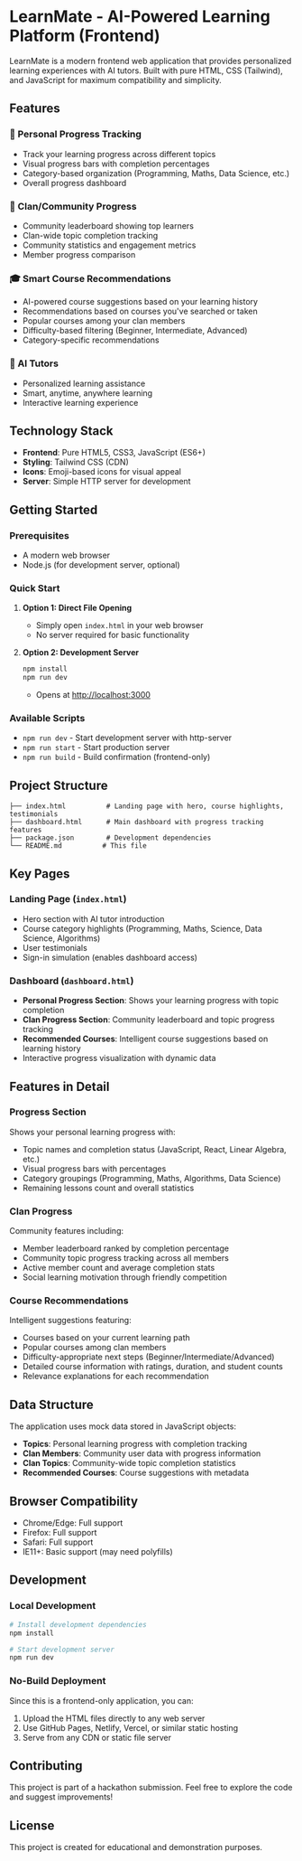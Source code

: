 # LearnMate - AI-Powered Learning Platform (Frontend)

LearnMate is a modern frontend web application that provides personalized learning experiences with AI tutors. Built with pure HTML, CSS (Tailwind), and JavaScript for maximum compatibility and simplicity.

## Features

### 🎯 Personal Progress Tracking
- Track your learning progress across different topics
- Visual progress bars with completion percentages
- Category-based organization (Programming, Maths, Data Science, etc.)
- Overall progress dashboard

### 👥 Clan/Community Progress
- Community leaderboard showing top learners
- Clan-wide topic completion tracking
- Community statistics and engagement metrics
- Member progress comparison

### 🎓 Smart Course Recommendations
- AI-powered course suggestions based on your learning history
- Recommendations based on courses you've searched or taken
- Popular courses among your clan members
- Difficulty-based filtering (Beginner, Intermediate, Advanced)
- Category-specific recommendations

### 🤖 AI Tutors
- Personalized learning assistance
- Smart, anytime, anywhere learning
- Interactive learning experience

## Technology Stack

- **Frontend**: Pure HTML5, CSS3, JavaScript (ES6+)
- **Styling**: Tailwind CSS (CDN)
- **Icons**: Emoji-based icons for visual appeal
- **Server**: Simple HTTP server for development

## Getting Started

### Prerequisites

- A modern web browser
- Node.js (for development server, optional)

### Quick Start

1. **Option 1: Direct File Opening**
   - Simply open `index.html` in your web browser
   - No server required for basic functionality

2. **Option 2: Development Server**
   ```bash
   npm install
   npm run dev
   ```
   - Opens at [http://localhost:3000](http://localhost:3000)

### Available Scripts

- `npm run dev` - Start development server with http-server
- `npm run start` - Start production server
- `npm run build` - Build confirmation (frontend-only)

## Project Structure

```
├── index.html          # Landing page with hero, course highlights, testimonials
├── dashboard.html      # Main dashboard with progress tracking features
├── package.json        # Development dependencies
└── README.md          # This file
```

## Key Pages

### Landing Page (`index.html`)
- Hero section with AI tutor introduction
- Course category highlights (Programming, Maths, Science, Data Science, Algorithms)
- User testimonials
- Sign-in simulation (enables dashboard access)

### Dashboard (`dashboard.html`)
- **Personal Progress Section**: Shows your learning progress with topic completion
- **Clan Progress Section**: Community leaderboard and topic progress tracking
- **Recommended Courses**: Intelligent course suggestions based on learning history
- Interactive progress visualization with dynamic data

## Features in Detail

### Progress Section
Shows your personal learning progress with:
- Topic names and completion status (JavaScript, React, Linear Algebra, etc.)
- Visual progress bars with percentages
- Category groupings (Programming, Maths, Algorithms, Data Science)
- Remaining lessons count and overall statistics

### Clan Progress
Community features including:
- Member leaderboard ranked by completion percentage
- Community topic progress tracking across all members
- Active member count and average completion stats
- Social learning motivation through friendly competition

### Course Recommendations
Intelligent suggestions featuring:
- Courses based on your current learning path
- Popular courses among clan members
- Difficulty-appropriate next steps (Beginner/Intermediate/Advanced)
- Detailed course information with ratings, duration, and student counts
- Relevance explanations for each recommendation

## Data Structure

The application uses mock data stored in JavaScript objects:

- **Topics**: Personal learning progress with completion tracking
- **Clan Members**: Community user data with progress information
- **Clan Topics**: Community-wide topic completion statistics
- **Recommended Courses**: Course suggestions with metadata

## Browser Compatibility

- Chrome/Edge: Full support
- Firefox: Full support
- Safari: Full support
- IE11+: Basic support (may need polyfills)

## Development

### Local Development
```bash
# Install development dependencies
npm install

# Start development server
npm run dev
```

### No-Build Deployment
Since this is a frontend-only application, you can:
1. Upload the HTML files directly to any web server
2. Use GitHub Pages, Netlify, Vercel, or similar static hosting
3. Serve from any CDN or static file server

## Contributing

This project is part of a hackathon submission. Feel free to explore the code and suggest improvements!

## License

This project is created for educational and demonstration purposes.

